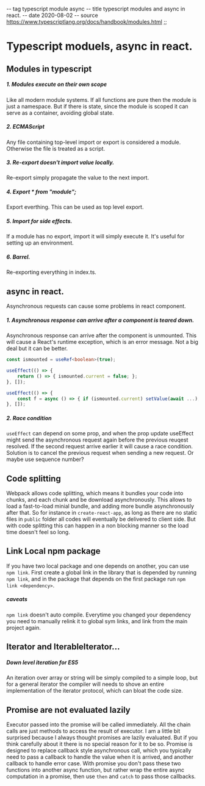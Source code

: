 -- tag typescript module async
-- title typescript modules and async in react.
-- date 2020-08-02
-- source https://www.typescriptlang.org/docs/handbook/modules.html
;;
# Typescript moduels, async in react.

## Modules in typescript

##### 1. Modules execute on their own scope
Like all modern module systems. If all functions are pure then the module is just a namespace. But if there is state, since the module is scoped it can serve as a container, avoiding global state.

##### 2. ECMAScript
Any file containing top-level import or export is considered a module. Otherwise the file is treated as a script.

##### 3. Re-export doesn't import value locally.
Re-export simply propagate the value to the next import.

##### 4. Export * from "module";
Export everthing. This can be used as top level export.

##### 5. Import for side effects.
If a module has no export, import it will simply execute it. It's useful for setting up an environment.

##### 6. Barrel.
Re-exporting everything in index.ts.

## async in react.
Asynchronous requests can cause some problems in react component.

##### 1. Asynchronous response can arrive after a component is teared down.
Asynchronous response can arrive after the component is unmounted. This will cause a React's runtime exception, which is an error message. Not a big deal but it can be better.
```typescript
const ismounted = useRef<boolean>(true);

useEffect(() => {
    return () => { ismounted.current = false; };
}, []);

useEffect(() => {
    const f = async () => { if (ismounted.current) setValue(await ...); }
}, []);
```

##### 2. Race condition
`useEffect` can depend on some prop, and when the prop update useEffect might send the asynchronous request again before the previous reuqest resolved. If the second request arrive earlier it will cause a race condition. Solution is to cancel the previous request when sending a new request. Or maybe use sequence number?

## Code splitting
Webpack allows code splitting, which means it bundles your code into chunks, and each chunk and be download asynchronously. This allows to load a fast-to-load minial bundle, and adding more bundle asynchronously after that. So for instance in `create-react-app`, as long as there are no static files in `public` folder all codes will eventually be delivered to client side. But with code splitting this can happen in a non blocking manner so the load time doesn't feel so long.

## Link Local npm package
If you have two local package and one depends on another, you can use `npm link`. First create a global link in the library that is depended by running `npm link`, and in the package that depends on the first package run `npm link <dependency>`.

##### caveats
`npm link` doesn't auto compile. Everytime you changed your dependency you need to manually relink it to global sym links, and link from the main project again.

## Iterator and IterableIterator...
##### Down level iteration for ES5
An iteration over array or string will be simply compiled to a simple loop, but for a general iterator the compiler will needs to shove an entire implementation of the iterator protocol, which can bloat the code size.

## Promise are not evaluated lazily
Executor passed into the promise will be called immediately. All the chain calls are just methods to access the result of executor. I am a little bit surprised because I always thought promises are lazily evaluated. But if you think carefully about it there is no special reason for it to be so. Promise is designed to replace callback style asynchronous call, which you typically need to pass a callback to handle the value when it is arrived, and another callback to handle error case. With promise you don't pass these two functions into another async function, but rather wrap the entire async computation in a promise, then use `then` and `catch` to pass those callbacks.
